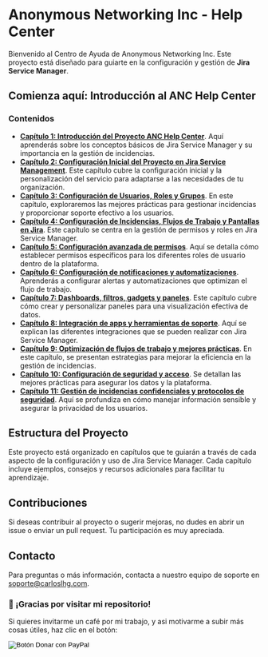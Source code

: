 # Anonymous Networking Inc - Help Center

Bienvenido al Centro de Ayuda de Anonymous Networking Inc. Este proyecto está diseñado para guiarte en la configuración y gestión de **Jira Service Manager**.

## Comienza aquí: Introducción al ANC Help Center

### Contenidos
- **[Capítulo 1: Introducción del Proyecto ANC Help Center](./Anonymous%20Networking%20Inc/01_ANC_Help_Center_Capitulo_1)**. Aquí aprenderás sobre los conceptos básicos de Jira Service Manager y su importancia en la gestión de incidencias.
- **[Capítulo 2: Configuración Inicial del Proyecto en Jira Service Management](./Anonymous%20Networking%20Inc/02_ANC_Help_Center_Capitulo_2)**. Este capítulo cubre la configuración inicial y la personalización del servicio para adaptarse a las necesidades de tu organización.
- **[Capítulo 3: Configuración de Usuarios, Roles y Grupos](./Anonymous%20Networking%20Inc/03_ANC_Help_Center_Capitulo_3)**. En este capítulo, exploraremos las mejores prácticas para gestionar incidencias y proporcionar soporte efectivo a los usuarios.
- **[Capítulo 4: Configuración de Incidencias, Flujos de Trabajo y Pantallas en Jira](./Anonymous%20Networking%20Inc/04_ANC_Help_Center_Capitulo_4)**. Este capítulo se centra en la gestión de permisos y roles en Jira Service Manager.
- **[Capítulo 5: Configuración avanzada de permisos](./Anonymous%20Networking%20Inc/05_ANC_Help_Center_Capitulo_5)**. Aquí se detalla cómo establecer permisos específicos para los diferentes roles de usuario dentro de la plataforma.
- **[Capítulo 6: Configuración de notificaciones y automatizaciones](./Anonymous%20Networking%20Inc/06_ANC_Help_Center_Capitulo_6)**. Aprenderás a configurar alertas y automatizaciones que optimizan el flujo de trabajo.
- **[Capítulo 7: Dashboards, filtros, gadgets y paneles](./Anonymous%20Networking%20Inc/07_ANC_Help_Center_Capitulo_7)**. Este capítulo cubre cómo crear y personalizar paneles para una visualización efectiva de datos.
- **[Capítulo 8: Integración de apps y herramientas de soporte](./Anonymous%20Networking%20Inc/08_ANC_Help_Center_Capitulo_8)**. Aquí se explican las diferentes integraciones que se pueden realizar con Jira Service Manager.
- **[Capítulo 9: Optimización de flujos de trabajo y mejores prácticas](./Anonymous%20Networking%20Inc/09_ANC_Help_Center_Capitulo_9)**. En este capítulo, se presentan estrategias para mejorar la eficiencia en la gestión de incidencias.
- **[Capítulo 10: Configuración de seguridad y acceso](./Anonymous%20Networking%20Inc/10_ANC_Help_Center_Capitulo_10)**. Se detallan las mejores prácticas para asegurar los datos y la plataforma.
- **[Capítulo 11: Gestión de incidencias confidenciales y protocolos de seguridad](./Anonymous%20Networking%20Inc/11_ANC_Help_Center_Capitulo_11)**. Aquí se profundiza en cómo manejar información sensible y asegurar la privacidad de los usuarios.

## Estructura del Proyecto
Este proyecto está organizado en capítulos que te guiarán a través de cada aspecto de la configuración y uso de Jira Service Manager. Cada capítulo incluye ejemplos, consejos y recursos adicionales para facilitar tu aprendizaje.

## Contribuciones
Si deseas contribuir al proyecto o sugerir mejoras, no dudes en abrir un issue o enviar un pull request. Tu participación es muy apreciada.

## Contacto
Para preguntas o más información, contacta a nuestro equipo de soporte en [soporte@carloslhg.com](mailto:soporte@carloslhg.com).

### 🙏 ¡Gracias por visitar mi repositorio!

Si quieres invitarme un café por mi trabajo, y asi motivarme a subir más cosas útiles, haz clic en el botón:

<form action="https://www.paypal.com/donate" method="post" target="_blank">
  <!-- Tu hosted_button_id generado en PayPal -->
  <input type="hidden" name="hosted_button_id" value="8CBQUB38L9ESN" />
  
  <!-- Imagen oficial de botón de PayPal Donar -->
  <input type="image" 
         src="https://www.paypalobjects.com/es_ES/ES/i/btn/btn_donateCC_LG.gif" 
         border="0" name="submit" 
         title="PayPal - The safer, easier way to pay online!" 
         alt="Botón Donar con PayPal" />
         
  <!-- Pixel de seguimiento (monitoreo) de PayPal -->
  <img alt="" border="0" 
       src="https://www.paypal.com/es_ES/i/scr/pixel.gif" 
       width="1" height="1" />
</form>

